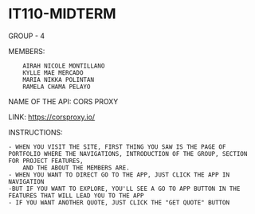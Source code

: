 # IT110-MIDTERM
GROUP - 4

MEMBERS:

        AIRAH NICOLE MONTILLANO
        KYLLE MAE MERCADO
        MARIA NIKKA POLINTAN
        RAMELA CHAMA PELAYO

NAME OF THE API: CORS PROXY

LINK: https://corsproxy.io/

INSTRUCTIONS:

	- WHEN YOU VISIT THE SITE, FIRST THING YOU SAW IS THE PAGE OF PORTFOLIO WHERE THE NAVIGATIONS, INTRODUCTION OF THE GROUP, SECTION FOR PROJECT FEATURES, 
		AND THE ABOUT THE MEMBERS ARE.
	- WHEN YOU WANT TO DIRECT GO TO THE APP, JUST CLICK THE APP IN NAVIGATION
	-BUT IF YOU WANT TO EXPLORE, YOU'LL SEE A GO TO APP BUTTON IN THE FEATURES THAT WILL LEAD YOU TO THE APP
	- IF YOU WANT ANOTHER QUOTE, JUST CLICK THE "GET QUOTE" BUTTON
	
	
